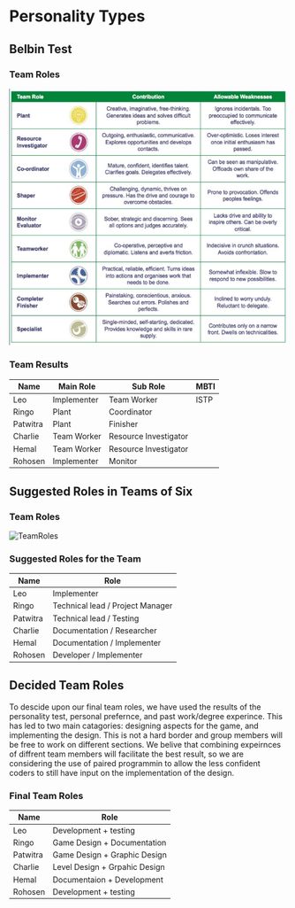 # Personality Types

## Belbin Test

### Team Roles

![BebinTest](./additional-files/Belbin%20Test.png)

### Team Results

| Name     | Main Role   | Sub Role              | MBTI |
| -------- | ----------- | --------------------- | ---- |
| Leo      | Implementer | Team Worker           | ISTP |
| Ringo    | Plant       | Coordinator           |  |
| Patwitra | Plant       | Finisher              |  |
| Charlie  | Team Worker | Resource Investigator |  |
| Hemal    | Team Worker | Resource Investigator |  |
| Rohosen  | Implementer | Monitor               |  |

## Suggested Roles in Teams of Six

### Team Roles

![TeamRoles](./additional-files/Team%20Roles.pngg)

### Suggested Roles for the Team

| Name     | Role                        |
| -------- | --------------------------- |
| Leo      | Implementer                 |
| Ringo    | Technical lead / Project Manager |
| Patwitra | Technical lead / Testing    |
| Charlie  | Documentation / Researcher  |
| Hemal    | Documentation / Implementer |
| Rohosen  | Developer / Implementer     |

## Decided Team Roles

To descide upon our final team roles, we have used the results of the personality test, personal prefernce, and past work/degree experince. This has led to two main catagories: designing aspects for the game, and implementing the design. This is not a hard border and group members will be free to work on different sections. We belive that combining expeirnces of diffrent team members will facilitate the best result, so we are considering the use of paired programmin to allow the less confident coders to still have input on the implementation of the design.

### Final Team Roles

| Name     | Role |
| -------- | ---- |
| Leo      | Development + testing |
| Ringo    | Game Design + Documentation |
| Patwitra | Game Design + Graphic Design |
| Charlie  | Level Design + Grpahic Design |
| Hemal    | Documentaion + Development |
| Rohosen  | Development + testing    |
